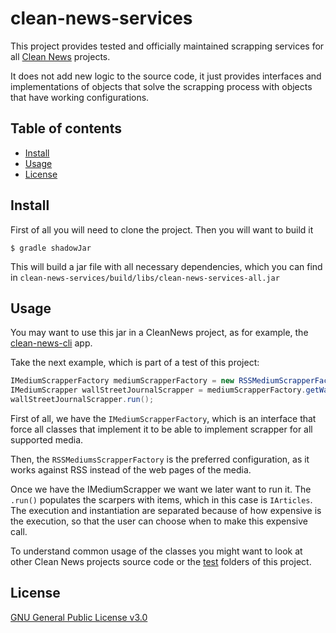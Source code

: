 # clean-news-services

This project provides tested and officially maintained scrapping services for all [Clean News](https://github.com/ropa1998/clean-news) projects.

It does not add new logic to the source code, it just provides interfaces and implementations of objects that solve the scrapping process with objects that have working configurations.

## Table of contents

- [Install](#install)
- [Usage](#usage)
- [License](#license)

## Install

First of all you will need to clone the project. Then you will want to build it

```$ gradle shadowJar```

This will build a jar file with all necessary dependencies, which you can find in `clean-news-services/build/libs/clean-news-services-all.jar`

## Usage

You may want to use this jar in a CleanNews project, as for example, the [clean-news-cli](https://github.com/ropa1998/clean-news-cli) app. 

Take the next example, which is part of a test of this project: 

```java
IMediumScrapperFactory mediumScrapperFactory = new RSSMediumScrapperFactory(webClient);
IMediumScrapper wallStreetJournalScrapper = mediumScrapperFactory.getWallStreetJournalScrapper();
wallStreetJournalScrapper.run();
``` 

First of all, we have the ```IMediumScrapperFactory```, which is an interface that force all classes that implement it to be able to implement scrapper for all supported media.

Then, the ```RSSMediumsScrapperFactory``` is the preferred configuration, as it works against RSS instead of the web pages of the media.

Once we have the IMediumScrapper we want we later want to run it. The ```.run()``` populates the scarpers with items, which in this case is ```IArticles```. The execution and instantiation are separated because of how expensive is the execution, so that the user can choose when to make this expensive call. 
  
To understand common usage of the classes you might want to look at other Clean News projects source code or the [test](src/test) folders of this project.   

## License

[GNU General Public License v3.0](LICENSE)
